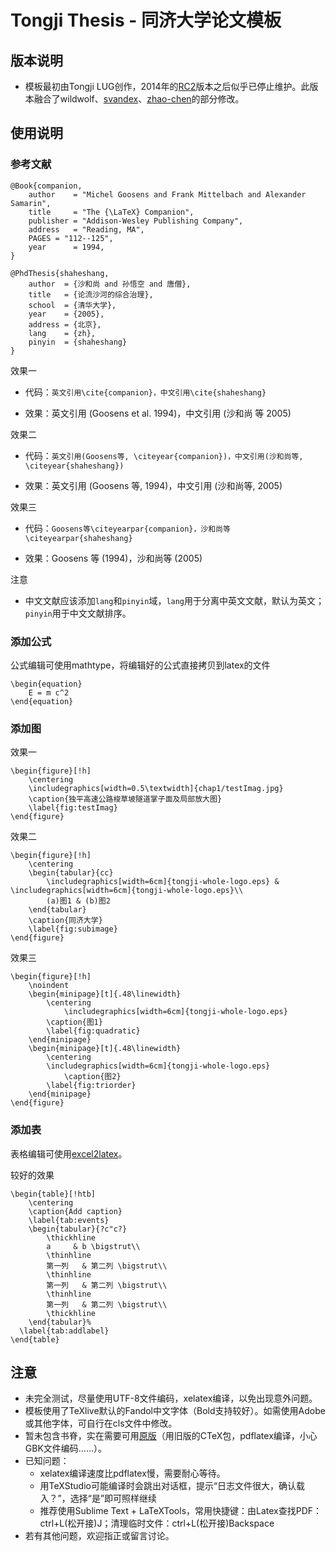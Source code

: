 # Tongji Thesis - 同济大学论文模板
## 版本说明
- 模板最初由Tongji LUG创作，2014年的[RC2](https://sourceforge.net/projects/tongjithesis/)版本之后似乎已停止维护。此版本融合了wildwolf、[svandex](https://github.com/svandex/masthesis)、[zhao-chen](https://github.com/zhao-chen/TongjiThesis)的部分修改。

## 使用说明

### 参考文献

	@Book{companion,
		author    = "Michel Goosens and Frank Mittelbach and Alexander Samarin",
		title     = "The {\LaTeX} Companion",
		publisher = "Addison-Wesley Publishing Company",
		address   = "Reading, MA",
		PAGES = "112--125",
		year      = 1994,
	}

	@PhdThesis{shaheshang,
	  	author  = {沙和尚 and 孙悟空 and 唐僧},
	  	title   = {论流沙河的综合治理},
		school  = {清华大学},
		year    = {2005},
		address = {北京},
		lang    = {zh},
		pinyin  = {shaheshang}
	}

效果一

* 代码：`英文引用\cite{companion}，中文引用\cite{shaheshang}`

* 效果：英文引用 (Goosens et al. 1994)，中文引用 (沙和尚 等 2005)

效果二

* 代码：`英文引用(Goosens等, \citeyear{companion})，中文引用(沙和尚等, \citeyear{shaheshang})`

* 效果：英文引用 (Goosens 等, 1994)，中文引用 (沙和尚等, 2005)

效果三

* 代码：`Goosens等\citeyearpar{companion}，沙和尚等\citeyearpar{shaheshang}`

* 效果：Goosens 等 (1994)，沙和尚等 (2005)

注意

* 中文文献应该添加`lang`和`pinyin`域，`lang`用于分离中英文文献，默认为英文；`pinyin`用于中文文献排序。

### 添加公式

公式编辑可使用mathtype，将编辑好的公式直接拷贝到latex的文件

	\begin{equation}
		E = m c^2
	\end{equation}

### 添加图

效果一

	\begin{figure}[!h]
		\centering
		\includegraphics[width=0.5\textwidth]{chap1/testImag.jpg}
		\caption{独平高速公路梭草坡隧道掌子面及局部放大图}
		\label{fig:testImag}
	\end{figure}	

效果二

	\begin{figure}[!h] 
		\centering 
		\begin{tabular}{cc} 
			\includegraphics[width=6cm]{tongji-whole-logo.eps} & \includegraphics[width=6cm]{tongji-whole-logo.eps}\\ 
			(a)图1 & (b)图2
		\end{tabular} 
		\caption{同济大学} 
		\label{fig:subimage} 
	\end{figure}

效果三

	\begin{figure}[!h] 
		\noindent 
		\begin{minipage}[t]{.48\linewidth} 
			\centering 
				\includegraphics[width=6cm]{tongji-whole-logo.eps} 
			\caption{图1} 
			\label{fig:quadratic} 
		\end{minipage} 
		\begin{minipage}[t]{.48\linewidth} 
			\centering 
			\includegraphics[width=6cm]{tongji-whole-logo.eps} 
				\caption{图2} 
			\label{fig:triorder} 
		\end{minipage} 
	\end{figure}

### 添加表

表格编辑可使用[excel2latex](https://ctan.org/tex-archive/support/excel2latex/)。

较好的效果

	\begin{table}[!htb]
	  	\centering
	  	\caption{Add caption}
	  	\label{tab:events}
	    \begin{tabular}{?c"c?}
		    \thickhline
		    a     & b \bigstrut\\
		    \thinhline
			第一列   & 第二列 \bigstrut\\
		    \thinhline
		    第一列   & 第二列 \bigstrut\\
		    \thinhline
		    第一列   & 第二列 \bigstrut\\
		    \thickhline
	    \end{tabular}%
	  \label{tab:addlabel}
	\end{table}

## 注意
- 未完全测试，尽量使用UTF-8文件编码，xelatex编译，以免出现意外问题。
- 模板使用了TeXlive默认的Fandol中文字体（Bold支持较好）。如需使用Adobe或其他字体，可自行在cls文件中修改。
- 暂未包含书脊，实在需要可用[原版](https://sourceforge.net/projects/tongjithesis/)（用旧版的CTeX包，pdflatex编译，小心GBK文件编码……）。
- 已知问题：
    + xelatex编译速度比pdflatex慢，需要耐心等待。
    + 用TeXStudio可能编译时会跳出对话框，提示“日志文件很大，确认载入？”，选择“是”即可照样继续
    + 推荐使用Sublime Text + LaTeXTools，常用快捷键：由Latex查找PDF：ctrl+L(松开接)J；清理临时文件：ctrl+L(松开接)Backspace
- 若有其他问题，欢迎指正或留言讨论。
